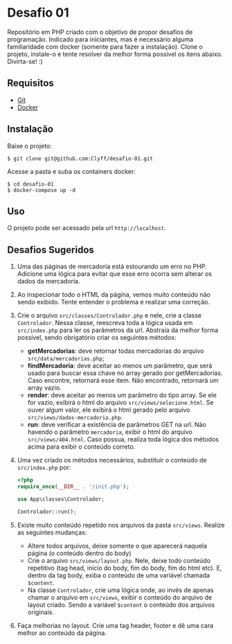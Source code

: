 # Desafio 01

Repositório em PHP criado com o objetivo de propor desafios de programação. Indicado para iniciantes, mas é necessário alguma familiaridade com docker (somente para fazer a instalação). Clone o projeto, instale-o e tente resolver da melhor forma possível os itens abaixo. Divirta-se! :)

## Requisitos

- [Git](https://git-scm.com/download)
- [Docker](https://www.docker.com/)

## Instalação

Baixe o projeto:

```shell
$ git clone git@github.com:Clyff/desafio-01.git
```

Acesse a pasta e suba os containers docker:

```shell
$ cd desafio-01
$ docker-compose up -d
```

## Uso

O projeto pode ser acessado pela url `http://localhost`.

## Desafios Sugeridos

1. Uma das páginas de mercadoria está estourando um erro no PHP. Adicione uma lógica para evitar que esse erro ocorra sem alterar os dados da mercadoria.
1. Ao inspecionar todo o HTML da página, vemos muito conteúdo não sendo exibido. Tente entender o problema e realizar uma correção.
1. Crie o arquivo `src/classes/Controlador.php` e nele, crie a classe `Controlador`. Nessa classe, reescreva toda a lógica usada em `src/index.php` para ler os parâmetros da url. Abstraia da melhor forma possível, sendo obrigatório criar os seguintes métodos:
   - **getMercadorias**: deve retornar todas mercadorias do arquivo `src/data/mercadorias.php`;
   - **findMercadoria**: deve aceitar ao menos um parâmetro, que será usado para buscar essa chave no array gerado por getMercadorias. Caso encontre, retornará esse item. Não encontrado, retornará um array vazio.
   - **render**: deve aceitar ao menos um parâmetro do tipo array. Se ele for vazio, exibirá o html do arquivo `src/views/selecione.html`. Se ouver algum valor, ele exibirá o html gerado pelo arquivo `src/views/dados-mercadoria.php`.
   - **run**: deve verificar a existência de parâmetros GET na url. Não havendo o parâmetro `mercadoria`, exibir o html do arquivo `src/views/404.html`. Caso possua, realiza toda lógica dos métodos acima para exibir o conteúdo correto.
1. Uma vez criado os métodos necessários, substituir o conteúdo de `src/index.php` por:

   ```php
   <?php
   require_once(__DIR__ . '/init.php');

   use App\classes\Controlador;

   Controlador::run();
   ```

1. Existe muito conteúdo repetido nos arquivos da pasta `src/views`. Realize as seguintes mudanças:
   - Altere todos arquivos, deixe somente o que aparecerá naquela página (o conteúdo dentro do body)
   - Crie o arquivo `src/views/layout.php`. Nele, deixe todo conteúdo repetitivo (tag head, início do body, fim do body, fim do html etc). E, dentro da tag body, exiba o conteúdo de uma variável chamada `$content`.
   - Na classe `Controlador`, crie uma lógica onde, ao invés de apenas chamar o arquivo em `src/views`, exibir o conteúdo do arquivo de layout criado. Sendo a variável `$content` o conteúdo dos arquivos originais.
1. Faça melhorias no layout. Crie uma tag header, footer e dê uma cara melhor ao conteúdo da página.
